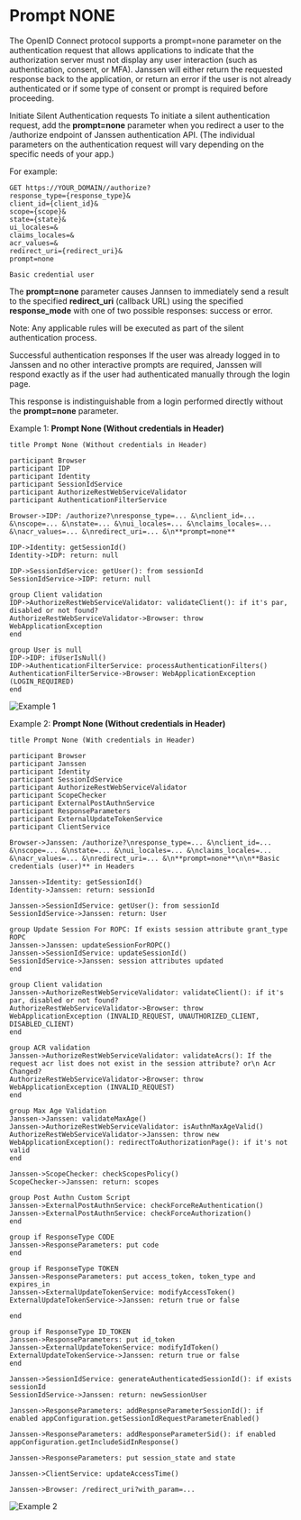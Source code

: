 # Prompt NONE

The OpenID Connect protocol supports a prompt=none parameter on the authentication request that allows applications to indicate that the authorization server must not display any user interaction (such as authentication, consent, or MFA). Janssen will either return the requested response back to the application, or return an error if the user is not already authenticated or if some type of consent or prompt is required before proceeding.

Initiate Silent Authentication requests
To initiate a silent authentication request, add the **prompt=none** parameter when you
redirect a user to the /authorize endpoint of Janssen authentication API.
(The individual parameters on the authentication request will vary depending on the specific needs of your app.)

For example:

```
GET https://YOUR_DOMAIN//authorize?
response_type={response_type}&
client_id={client_id}&
scope={scope}&
state={state}&
ui_locales=&
claims_locales=&
acr_values=&
redirect_uri={redirect_uri}&
prompt=none

Basic credential user
```

The **prompt=none** parameter causes Jannsen to immediately send a result to the specified
**redirect_uri** (callback URL) using the specified **response_mode** with one of two possible
responses: success or error.

Note: Any applicable rules will be executed as part of the silent authentication process.

Successful authentication responses
If the user was already logged in to Janssen and no other interactive prompts are required, Janssen
will respond exactly as if the user had authenticated manually through the login page.

This response is indistinguishable from a login performed directly without the **prompt=none** parameter.

Example 1: **Prompt None (Without credentials in Header)**
```
title Prompt None (Without credentials in Header)

participant Browser
participant IDP
participant Identity
participant SessionIdService
participant AuthorizeRestWebServiceValidator
participant AuthenticationFilterService

Browser->IDP: /authorize?\nresponse_type=... &\nclient_id=... &\nscope=... &\nstate=... &\nui_locales=... &\nclaims_locales=... &\nacr_values=... &\nredirect_uri=... &\n**prompt=none**

IDP->Identity: getSessionId()
Identity->IDP: return: null

IDP->SessionIdService: getUser(): from sessionId
SessionIdService->IDP: return: null

group Client validation
IDP->AuthorizeRestWebServiceValidator: validateClient(): if it's par, disabled or not found?
AuthorizeRestWebServiceValidator->Browser: throw WebApplicationException
end

group User is null
IDP->IDP: ifUserIsNull()
IDP->AuthenticationFilterService: processAuthenticationFilters()
AuthenticationFilterService->Browser: WebApplicationException (LOGIN_REQUIRED)
end
```
![Example 1](../../../assets/prompt_none_1.png)

Example 2: **Prompt None (Without credentials in Header)**
```
title Prompt None (With credentials in Header)

participant Browser
participant Janssen
participant Identity
participant SessionIdService
participant AuthorizeRestWebServiceValidator
participant ScopeChecker
participant ExternalPostAuthnService
participant ResponseParameters
participant ExternalUpdateTokenService
participant ClientService

Browser->Janssen: /authorize?\nresponse_type=... &\nclient_id=... &\nscope=... &\nstate=... &\nui_locales=... &\nclaims_locales=... &\nacr_values=... &\nredirect_uri=... &\n**prompt=none**\n\n**Basic credentials (user)** in Headers

Janssen->Identity: getSessionId()
Identity->Janssen: return: sessionId

Janssen->SessionIdService: getUser(): from sessionId
SessionIdService->Janssen: return: User

group Update Session For ROPC: If exists session attribute grant_type ROPC
Janssen->Janssen: updateSessionForROPC()
Janssen->SessionIdService: updateSessionId()
SessionIdService->Janssen: session attributes updated
end

group Client validation
Janssen->AuthorizeRestWebServiceValidator: validateClient(): if it's par, disabled or not found?
AuthorizeRestWebServiceValidator->Browser: throw WebApplicationException (INVALID_REQUEST, UNAUTHORIZED_CLIENT, DISABLED_CLIENT)
end

group ACR validation
Janssen->AuthorizeRestWebServiceValidator: validateAcrs(): If the request acr list does not exist in the session attribute? or\n Acr Changed?
AuthorizeRestWebServiceValidator->Browser: throw WebApplicationException (INVALID_REQUEST)
end

group Max Age Validation
Janssen->Janssen: validateMaxAge()
Janssen->AuthorizeRestWebServiceValidator: isAuthnMaxAgeValid()
AuthorizeRestWebServiceValidator->Janssen: throw new WebApplicationException(): redirectToAuthorizationPage(): if it's not valid
end

Janssen->ScopeChecker: checkScopesPolicy()
ScopeChecker->Janssen: return: scopes

group Post Authn Custom Script
Janssen->ExternalPostAuthnService: checkForceReAuthentication()
Janssen->ExternalPostAuthnService: checkForceAuthorization()
end

group if ResponseType CODE
Janssen->ResponseParameters: put code
end

group if ResponseType TOKEN
Janssen->ResponseParameters: put access_token, token_type and expires_in
Janssen->ExternalUpdateTokenService: modifyAccessToken()
ExternalUpdateTokenService->Janssen: return true or false

end

group if ResponseType ID_TOKEN
Janssen->ResponseParameters: put id_token
Janssen->ExternalUpdateTokenService: modifyIdToken()
ExternalUpdateTokenService->Janssen: return true or false
end

Janssen->SessionIdService: generateAuthenticatedSessionId(): if exists sessionId
SessionIdService->Janssen: return: newSessionUser

Janssen->ResponseParameters: addRespnseParameterSessionId(): if enabled appConfiguration.getSessionIdRequestParameterEnabled()

Janssen->ResponseParameters: addResponseParameterSid(): if enabled appConfiguration.getIncludeSidInResponse()

Janssen->ResponseParameters: put session_state and state

Janssen->ClientService: updateAccessTime()

Janssen->Browser: /redirect_uri?with_param=...
```
![Example 2](../../../assets/prompt_none_2.png)